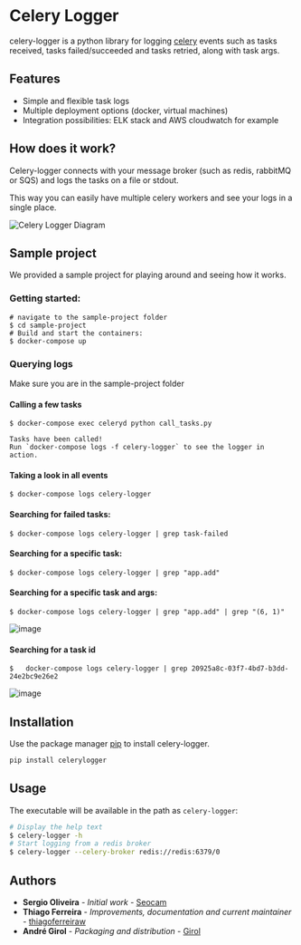 # Celery Logger

celery-logger is a python library for logging [celery](https://docs.celeryproject.org/en/stable/) events such as tasks received, tasks failed/succeeded and tasks retried, along with task args.

## Features

- Simple and flexible task logs
- Multiple deployment options (docker, virtual machines)
- Integration possibilities: ELK stack and AWS cloudwatch for example

## How does it work?

Celery-logger connects with your message broker (such as redis, rabbitMQ or SQS) and logs the tasks on a file or stdout.

This way you can easily have multiple celery workers and see your logs in a single place.

![Celery Logger Diagram](https://user-images.githubusercontent.com/9268203/128907058-e4306c14-6014-49c6-b265-2a794d2a3ce0.png)
## Sample project

We provided a sample project for playing around and seeing how it works. 

### Getting started:

```
# navigate to the sample-project folder
$ cd sample-project
# Build and start the containers:
$ docker-compose up
```

### Querying logs

Make sure you are in the sample-project folder 

#### Calling a few tasks 

```
$ docker-compose exec celeryd python call_tasks.py

Tasks have been called!
Run `docker-compose logs -f celery-logger` to see the logger in action.
```

#### Taking a look in all events


```
$ docker-compose logs celery-logger 
```

#### Searching for failed tasks:

```
$ docker-compose logs celery-logger | grep task-failed
```

#### Searching for a specific task:

```
$ docker-compose logs celery-logger | grep "app.add"
```

#### Searching for a specific task and args:

```
$ docker-compose logs celery-logger | grep "app.add" | grep "(6, 1)"
```

![image](https://user-images.githubusercontent.com/9268203/94805158-4de00d80-03c2-11eb-8a7d-cc37b05e84f3.png)

#### Searching for a task id

```
$   docker-compose logs celery-logger | grep 20925a8c-03f7-4bd7-b3dd-24e2bc9e26e2
```

![image](https://user-images.githubusercontent.com/9268203/94805193-5a646600-03c2-11eb-9f4e-0e96490a78f0.png)

## Installation

Use the package manager [pip](https://pypi.org/project/celery-logger/) to install celery-logger.

```bash
pip install celerylogger
```

## Usage

The executable will be available in the path as `celery-logger`:

```bash
# Display the help text
$ celery-logger -h
# Start logging from a redis broker
$ celery-logger --celery-broker redis://redis:6379/0
```


## Authors


-  **Sergio Oliveira** - *Initial work* - [Seocam](https://github.com/seocam)
-  **Thiago Ferreira** - *Improvements, documentation and current maintainer* - [thiagoferreiraw](https://github.com/thiagoferreiraw)
-  **André Girol** - *Packaging and distribution* - [Girol](https://github.com/girol)

